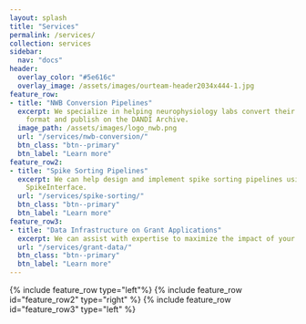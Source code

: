 ```yaml
---
layout: splash
title: "Services"
permalink: /services/
collection: services
sidebar:
  nav: "docs"
header:
  overlay_color: "#5e616c"
  overlay_image: /assets/images/ourteam-header2034x444-1.jpg
feature_row:
- title: "NWB Conversion Pipelines"
  excerpt: We specialize in helping neurophysiology labs convert their data to the Neurodata Without Borders (NWB) 
    format and publish on the DANDI Archive.
  image_path: /assets/images/logo_nwb.png
  url: "/services/nwb-conversion/"
  btn_class: "btn--primary"
  btn_label: "Learn more"
feature_row2:
- title: "Spike Sorting Pipelines"
  excerpt: We can help design and implement spike sorting pipelines using state-of-the-art algorithms using
    SpikeInterface.
  url: "/services/spike-sorting/"
  btn_class: "btn--primary"
  btn_label: "Learn more"
feature_row3:
- title: "Data Infrastructure on Grant Applications"
  excerpt: We can assist with expertise to maximize the impact of your reserach in the neuroscience commuity and meet compliance with NIH policies, providing services in many categories.
  url: "/services/grant-data/"
  btn_class: "btn--primary"
  btn_label: "Learn more"
---
```


{% include feature_row type="left"%}
{% include feature_row id="feature_row2" type="right" %}
{% include feature_row id="feature_row3" type="left" %}
